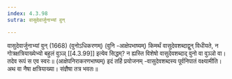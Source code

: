 ```yaml
---
index: 4.3.98
sutra: वासुदेवार्जुनाभ्यां वुन्

---
```

 वासुदेवार्जुनाभ्यां वुन् (1668) (वुनोऽधिकरणम्) (वुनि -आक्षेपभाष्यम्) किमर्थं वासुदेवशब्दाद्वुन् विधीयते, न गोत्रक्षत्रियाख्येभ्यो बहुलं वुञ्ञ् [[4.3.99]] इत्येव सिद्धम्? न ह्यस्ति विशेषो वासुदेवशब्दाद् वुनो वा वुञ्ञो वा। तदेव रूपं स एव स्वरः॥ (आक्षेपनिराकरणभाष्यम्) इदं तर्हि प्रयोजनम् -वासुदेवशब्दस्य पूर्वनिपातं वक्ष्यामीति। अथ वा नैषा क्षत्रियाख्या। संज्ञैषा तत्र भवतः॥ 